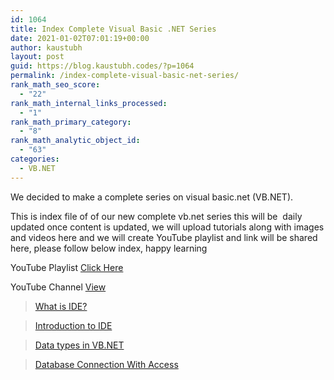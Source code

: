 ```yaml
---
id: 1064
title: Index Complete Visual Basic .NET Series
date: 2021-01-02T07:01:19+00:00
author: kaustubh
layout: post
guid: https://blog.kaustubh.codes/?p=1064
permalink: /index-complete-visual-basic-net-series/
rank_math_seo_score:
  - "22"
rank_math_internal_links_processed:
  - "1"
rank_math_primary_category:
  - "8"
rank_math_analytic_object_id:
  - "63"
categories:
  - VB.NET
---
```

We decided to make a complete series on visual basic.net (VB.NET).

This is index file of of our new complete vb.net series this will be&nbsp; daily updated once content is updated, we will upload tutorials along with images and videos here and we will create YouTube playlist and link will be shared here, please follow below index, happy learning

YouTube Playlist <a aria-label="Click Here (opens in a new tab)" href="https://www.youtube.com/playlist?list=PLOO3sLziWSxa0MO2x1r-7BQyfQX7vtomf" target="_blank" rel="noreferrer noopener" class="rank-math-link">Click Here</a>

YouTube Channel <a href="https://youtube.com/channel/UCvKwlY1FcpDkmz4XbC9ikZQ?sub_confirmation=1" target="_blank" aria-label="View (opens in a new tab)" rel="noreferrer noopener" class="rank-math-link">View</a>

> <a aria-label=" (opens in a new tab)" href="https://blog.kaustubh.codes/visual-studio-ide/" target="_blank" rel="noreferrer noopener" class="rank-math-link">What is IDE?</a>

>  <a aria-label=" Introduction to IDE (opens in a new tab)" href="https://blog.kaustubh.codes/introduction-to-ide/" target="_blank" rel="noreferrer noopener" class="rank-math-link">Introduction to IDE</a>

> <a aria-label="Data types in VB.NET (opens in a new tab)" href="https://blog.kaustubh.codes/data-types-in-vb-net/" target="_blank" rel="noreferrer noopener" class="rank-math-link">Data types in VB.NET</a>

> <a href="https://blog.kaustubh.codes/how-to-connect-microsoft-access-database-to-vb-net-in-visual-studio/" target="_blank" aria-label="Database Connection With Access (opens in a new tab)" rel="noreferrer noopener" class="rank-math-link">Database Connection With Access</a>